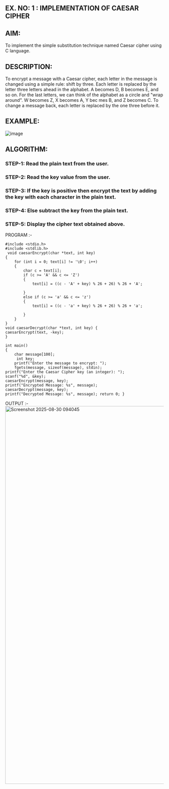 ## EX. NO: 1 : IMPLEMENTATION OF CAESAR CIPHER
 

## AIM:

To implement the simple substitution technique named Caesar cipher using C language.

## DESCRIPTION:

To encrypt a message with a Caesar cipher, each letter in the message is changed using a simple rule: shift by three. Each letter is replaced by the letter three letters ahead in the alphabet. A becomes D, B becomes E, and so on. For the last letters, we can think of the
alphabet as a circle and "wrap around". W becomes Z, X becomes A, Y bec mes B, and Z
becomes C. To change a message back, each letter is replaced by the one three before it.

## EXAMPLE:



![image](https://github.com/Hemamanigandan/CNS/assets/149653568/eb9c6c43-8c80-4cdd-b9d4-91705a311c79)


## ALGORITHM:

### STEP-1: Read the plain text from the user.
### STEP-2: Read the key value from the user.
### STEP-3: If the key is positive then encrypt the text by adding the key with each character in the plain text.
### STEP-4: Else subtract the key from the plain text.
### STEP-5: Display the cipher text obtained above.


PROGRAM :-
```
#include <stdio.h>
#include <stdlib.h>
 void caesarEncrypt(char *text, int key)
{
    for (int i = 0; text[i] != '\0'; i++)
    {
        char c = text[i];
        if (c >= 'A' && c <= 'Z')
        {
            text[i] = ((c - 'A' + key) % 26 + 26) % 26 + 'A';
            
        }
        else if (c >= 'a' && c <= 'z')
        {
            text[i] = ((c - 'a' + key) % 26 + 26) % 26 + 'a';
                
        }
    }
}
void caesarDecrypt(char *text, int key) {
caesarEncrypt(text, -key); 
}

int main()
{
    char message[100];
     int key;
    printf("Enter the message to encrypt: ");
    fgets(message, sizeof(message), stdin);
printf("Enter the Caesar Cipher key (an integer): ");
scanf("%d", &key);
caesarEncrypt(message, key);
printf("Encrypted Message: %s", message);
caesarDecrypt(message, key);
printf("Decrypted Message: %s", message); return 0; }

```
OUTPUT :-
<img width="1920" height="1200" alt="Screenshot 2025-08-30 094045" src="https://github.com/user-attachments/assets/64acd2de-40ac-4907-8ab6-f62c24eff6d1" />

